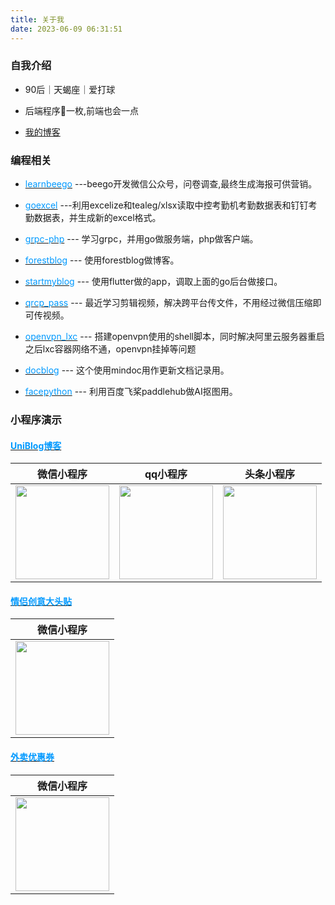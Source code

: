 ```yaml
---
title: 关于我
date: 2023-06-09 06:31:51
---
```


### 自我介绍

- 90后｜天蝎座｜爱打球

- 后端程序🐶一枚,前端也会一点

- [我的博客](https://blog.asan123.top/)

### 编程相关

- [<font color=#0099ff>learnbeego</font>](https://github.com/cjyzwg/learnbeego) ---beego开发微信公众号，问卷调查,最终生成海报可供营销。

- [<font color=#0099ff>goexcel</font>](https://github.com/cjyzwg/goexcel) ---利用excelize和tealeg/xlsx读取中控考勤机考勤数据表和钉钉考勤数据表，并生成新的excel格式。

- [<font color=#0099ff>grpc-php</font>](https://github.com/cjyzwg/grpc-php) --- 学习grpc，并用go做服务端，php做客户端。

- [<font color=#0099ff>forestblog</font>](https://github.com/cjyzwg/forestblog) --- 使用forestblog做博客。

- [<font color=#0099ff>startmyblog</font>](https://github.com/cjyzwg/startmyblog) --- 使用flutter做的app，调取上面的go后台做接口。

- [<font color=#0099ff>qrcp_pass</font>](https://github.com/cjyzwg/qrcp_pass) --- 最近学习剪辑视频，解决跨平台传文件，不用经过微信压缩即可传视频。

- [<font color=#0099ff>openvpn_lxc</font>](https://github.com/cjyzwg/openvpn_lxc) --- 搭建openvpn使用的shell脚本，同时解决阿里云服务器重启之后lxc容器网络不通，openvpn挂掉等问题

- [<font color=#0099ff>docblog</font>](http://doc.hexiefamily.xin/) --- 这个使用mindoc用作更新文档记录用。

- [<font color=#0099ff>facepython</font>](https://github.com/cjyzwg/facepython) --- 利用百度飞桨paddlehub做AI抠图用。

  

### 小程序演示

#### [<font color=#0099ff>UniBlog博客</font>](https://github.com/cjyzwg/uniblog)



| 微信小程序 | qq小程序 | 头条小程序 |
| --- | --- | --- |
| <img src="https://vkceyugu.cdn.bspapp.com/VKCEYUGU-aliyun-6rawjgd8tdtl4007ee/0a347020-54b3-11eb-b680-7980c8a877b8.jpg" width="150"/> | <img src="https://vkceyugu.cdn.bspapp.com/VKCEYUGU-aliyun-6rawjgd8tdtl4007ee/f30699a0-54b2-11eb-97b7-0dc4655d6e68.png" width="150" /> |<img src="https://vkceyugu.cdn.bspapp.com/VKCEYUGU-aliyun-6rawjgd8tdtl4007ee/215037b0-54d3-11eb-8ff1-d5dcf8779628.jpg" width="150" /> |
  
  

#### [<font color=#0099ff>情侣创意大头贴</font>](https://github.com/cjyzwg/uniblog)

| 微信小程序 |
| --- | 
| <img src="https://vkceyugu.cdn.bspapp.com/VKCEYUGU-aliyun-6rawjgd8tdtl4007ee/b5ec3360-5645-11eb-b680-7980c8a877b8.png" width="150"/> |

  


#### [<font color=#0099ff>外卖优惠券</font>](https://github.com/cjyzwg/uniblog)

| 微信小程序 |
| --- |
| <img src="https://vkceyugu.cdn.bspapp.com/VKCEYUGU-aliyun-6rawjgd8tdtl4007ee/116bf7c0-5646-11eb-a16f-5b3e54966275.jpg" width="150"/> |

